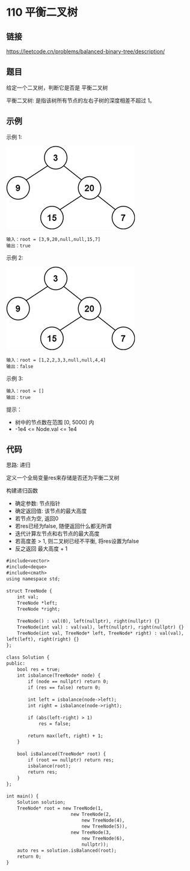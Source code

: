 # 110 平衡二叉树
## 链接
https://leetcode.cn/problems/balanced-binary-tree/description/

## 题目 
给定一个二叉树，判断它是否是 平衡二叉树

平衡二叉树: 是指该树所有节点的左右子树的深度相差不超过 1。

## 示例
示例 1:

![](img/17example1.jpg)
```
输入：root = [3,9,20,null,null,15,7]
输出：true
```
示例 2:

![](img/17example1.jpg)
```
输入：root = [1,2,2,3,3,null,null,4,4]
输出：false
```
示例 3:
```
输入：root = []
输出：true
```

提示：

- 树中的节点数在范围 [0, 5000] 内
- -1e4 <= Node.val <= 1e4

## 代码
思路: 递归

定义一个全局变量res来存储是否还为平衡二叉树

构建递归函数
- 确定参数: 节点指针
- 确定返回值: 该节点的最大高度
- 若节点为空, 返回0
- 若res已经为false, 随便返回什么都无所谓
- 迭代计算左节点和右节点的最大高度
- 若高度差 > 1, 则二叉树已经不平衡, 将res设置为false
- 反之返回 最大高度 + 1

```
#include<vector>
#include<deque>
#include<cmath>
using namespace std;

struct TreeNode {
	int val;
	TreeNode *left;
	TreeNode *right;
	
	TreeNode() : val(0), left(nullptr), right(nullptr) {}
	TreeNode(int val) : val(val), left(nullptr), right(nullptr) {}
	TreeNode(int val, TreeNode* left, TreeNode* right) : val(val), left(left), right(right) {}
};
	
class Solution {
public:
	bool res = true;	
	int isbalance(TreeNode* node) {
		if (node == nullptr) return 0;
		if (res == false) return 0;
		
		int left = isbalance(node->left);
		int right = isbalance(node->right);
		
		if (abs(left-right) > 1) 
			res = false;
		
		return max(left, right) + 1;
	}
	
    bool isBalanced(TreeNode* root) {
		if (root == nullptr) return res;
		isbalance(root);
		return res;
    }
};

int main() {
	Solution solution;
	TreeNode* root = new TreeNode(1, 
					 	new TreeNode(2,
						 	new TreeNode(4),
							new TreeNode(5)),
					 	new TreeNode(3,
					 		new TreeNode(6),
							nullptr));
	auto res = solution.isBalanced(root);
	return 0;
}
```